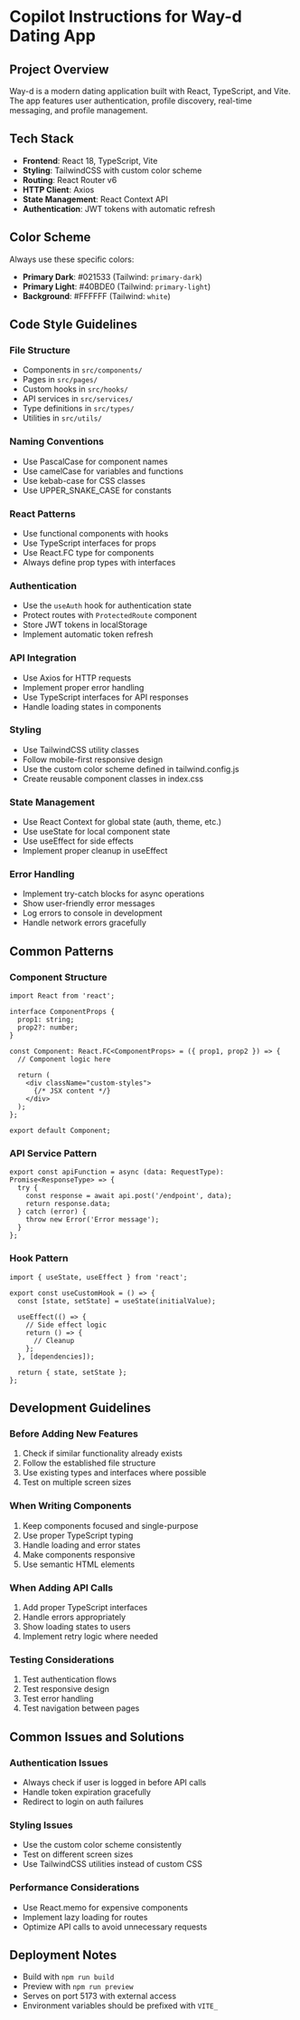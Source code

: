 # Copilot Instructions for Way-d Dating App

## Project Overview
Way-d is a modern dating application built with React, TypeScript, and Vite. The app features user authentication, profile discovery, real-time messaging, and profile management.

## Tech Stack
- **Frontend**: React 18, TypeScript, Vite
- **Styling**: TailwindCSS with custom color scheme
- **Routing**: React Router v6
- **HTTP Client**: Axios
- **State Management**: React Context API
- **Authentication**: JWT tokens with automatic refresh

## Color Scheme
Always use these specific colors:
- **Primary Dark**: #021533 (Tailwind: `primary-dark`)
- **Primary Light**: #40BDE0 (Tailwind: `primary-light`)
- **Background**: #FFFFFF (Tailwind: `white`)

## Code Style Guidelines

### File Structure
- Components in `src/components/`
- Pages in `src/pages/`
- Custom hooks in `src/hooks/`
- API services in `src/services/`
- Type definitions in `src/types/`
- Utilities in `src/utils/`

### Naming Conventions
- Use PascalCase for component names
- Use camelCase for variables and functions
- Use kebab-case for CSS classes
- Use UPPER_SNAKE_CASE for constants

### React Patterns
- Use functional components with hooks
- Use TypeScript interfaces for props
- Use React.FC type for components
- Always define prop types with interfaces

### Authentication
- Use the `useAuth` hook for authentication state
- Protect routes with `ProtectedRoute` component
- Store JWT tokens in localStorage
- Implement automatic token refresh

### API Integration
- Use Axios for HTTP requests
- Implement proper error handling
- Use TypeScript interfaces for API responses
- Handle loading states in components

### Styling
- Use TailwindCSS utility classes
- Follow mobile-first responsive design
- Use the custom color scheme defined in tailwind.config.js
- Create reusable component classes in index.css

### State Management
- Use React Context for global state (auth, theme, etc.)
- Use useState for local component state
- Use useEffect for side effects
- Implement proper cleanup in useEffect

### Error Handling
- Implement try-catch blocks for async operations
- Show user-friendly error messages
- Log errors to console in development
- Handle network errors gracefully

## Common Patterns

### Component Structure
```tsx
import React from 'react';

interface ComponentProps {
  prop1: string;
  prop2?: number;
}

const Component: React.FC<ComponentProps> = ({ prop1, prop2 }) => {
  // Component logic here
  
  return (
    <div className="custom-styles">
      {/* JSX content */}
    </div>
  );
};

export default Component;
```

### API Service Pattern
```tsx
export const apiFunction = async (data: RequestType): Promise<ResponseType> => {
  try {
    const response = await api.post('/endpoint', data);
    return response.data;
  } catch (error) {
    throw new Error('Error message');
  }
};
```

### Hook Pattern
```tsx
import { useState, useEffect } from 'react';

export const useCustomHook = () => {
  const [state, setState] = useState(initialValue);
  
  useEffect(() => {
    // Side effect logic
    return () => {
      // Cleanup
    };
  }, [dependencies]);
  
  return { state, setState };
};
```

## Development Guidelines

### Before Adding New Features
1. Check if similar functionality already exists
2. Follow the established file structure
3. Use existing types and interfaces where possible
4. Test on multiple screen sizes

### When Writing Components
1. Keep components focused and single-purpose
2. Use proper TypeScript typing
3. Handle loading and error states
4. Make components responsive
5. Use semantic HTML elements

### When Adding API Calls
1. Add proper TypeScript interfaces
2. Handle errors appropriately
3. Show loading states to users
4. Implement retry logic where needed

### Testing Considerations
1. Test authentication flows
2. Test responsive design
3. Test error handling
4. Test navigation between pages

## Common Issues and Solutions

### Authentication Issues
- Always check if user is logged in before API calls
- Handle token expiration gracefully
- Redirect to login on auth failures

### Styling Issues
- Use the custom color scheme consistently
- Test on different screen sizes
- Use TailwindCSS utilities instead of custom CSS

### Performance Considerations
- Use React.memo for expensive components
- Implement lazy loading for routes
- Optimize API calls to avoid unnecessary requests

## Deployment Notes
- Build with `npm run build`
- Preview with `npm run preview`
- Serves on port 5173 with external access
- Environment variables should be prefixed with `VITE_`
